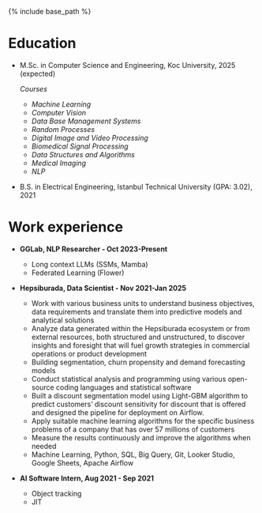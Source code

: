 [//]: # (---)

[//]: # (layout: archive)

[//]: # (title: "")

[//]: # (permalink: /cv/)

[//]: # (author_profile: true)

[//]: # (redirect_from:)

[//]: # (  - /resume)

[//]: # (---)

{% include base_path %}

Education
======
* M.Sc. in Computer Science and Engineering, Koc University, 2025 (expected)
  
  *Courses*
  * *Machine Learning*
  * *Computer Vision*
  * *Data Base Management Systems*
  * *Random Processes*
  * *Digital Image and Video Processing*
  * *Biomedical Signal Processing*
  * *Data Structures and Algorithms*
  * *Medical Imaging*
  * *NLP*
* B.S. in Electrical Engineering, Istanbul Technical University (GPA: 3.02), 2021

Work experience
======
* **GGLab, NLP Researcher - Oct 2023-Present**
  * Long context LLMs (SSMs, Mamba)
  * Federated Learning (Flower)


* **Hepsiburada, Data Scientist - Nov 2021-Jan 2025** 
  * Work with various business units to understand business objectives, data requirements and  translate them into predictive models and analytical solutions
  * Analyze data generated within the Hepsiburada ecosystem or from external resources, both  structured and unstructured, to discover insights and foresight that will fuel growth strategies in  commercial operations or product development
  * Building segmentation, churn propensity and demand forecasting models
  * Conduct statistical analysis and programming using various open-source coding languages and statistical software
  * Built a discount segmentation model using Light-GBM algorithm to predict customers’ discount  sensitivity for discount that is offered and designed the pipeline for deployment on Airflow.
  * Apply suitable machine learning algorithms for the specific business problems of a company that has over 57 millions of customers
  * Measure the results continuously and improve the algorithms when needed
  * Machine Learning, Python, SQL, Big Query, Git, Looker Studio, Google Sheets, Apache Airflow


* **AI Software Intern, Aug 2021 - Sep 2021**
  * Object tracking
  * JIT